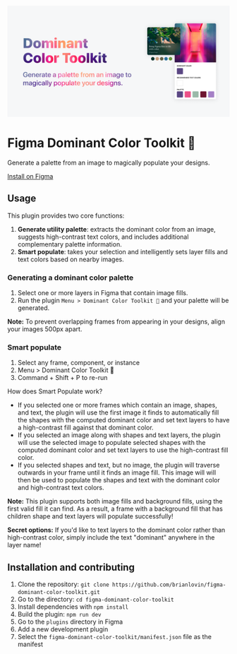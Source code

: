   ![Figma Dominant Color Toolkit](./assets/cover.png)

# Figma Dominant Color Toolkit 🎨

Generate a palette from an image to magically populate your designs.

[Install on Figma](https://www.figma.com/c/plugin/744725347356614754/Dominant-Color-Toolkit-%F0%9F%8E%A8)

## Usage

This plugin provides two core functions:

1. **Generate utility palette**: extracts the dominant color from an image, suggests high-contrast text colors, and includes additional complementary palette information.
1. **Smart populate**: takes your selection and intelligently sets layer fills and text colors based on nearby images.

### Generating a dominant color palette

1. Select one or more layers in Figma that contain image fills. 
1. Run the plugin `Menu > Dominant Color Toolkit 🎨` and your palette will be generated. 

**Note:** To prevent overlapping frames from appearing in your designs, align your images 500px apart.

### Smart populate

1. Select any frame, component, or instance
2. Menu > Dominant Color Toolkit 🎨
3. Command + Shift + P to re-run

How does Smart Populate work?
- If you selected one or more frames which contain an image, shapes, and text, the plugin will use the first image it finds to automatically fill the shapes with the computed dominant color and set text layers to have a high-contrast fill against that dominant color.
- If you selected an image along with shapes and text layers, the plugin will use the selected image to populate selected shapes with the computed dominant color and set text layers to use the high-contrast fill color.
- If you selected shapes and text, but no image, the plugin will traverse outwards in your frame until it finds an image fill. This image will will then be used to populate the shapes and text with the dominant color and high-contrast text colors.

**Note:** This plugin supports both image fills and background fills, using the first valid fill it can find. As a result, a frame with a background fill that has children shape and text layers will populate successfully!

**Secret options:** If you'd like to text layers to the dominant color rather than high-contrast color, simply include the text "dominant" anywhere in the layer name!
 
## Installation and contributing

1. Clone the repository: `git clone https://github.com/brianlovin/figma-dominant-color-toolkit.git`
1. Go to the directory: `cd figma-dominant-color-toolkit`
1. Install dependencies with `npm install`
1. Build the plugin: `npm run dev`
1. Go to the `plugins` directory in Figma
1. Add a new development plugin
1. Select the `figma-dominant-color-toolkit/manifest.json` file as the manifest
